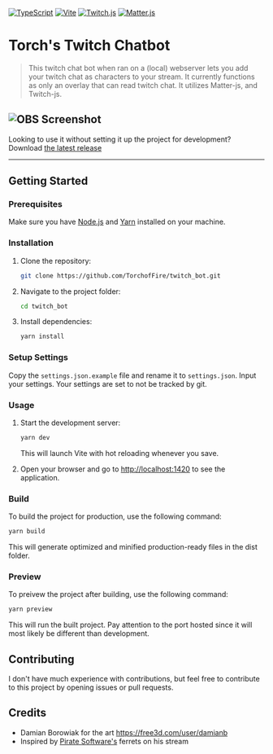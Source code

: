 [![TypeScript](https://img.shields.io/badge/TypeScript-5.2.2-blue?style=for-the-badge&logo=typescript&logoColor=white)](https://www.typescriptlang.org/)
[![Vite](https://img.shields.io/badge/Vite-4.4.4-yellow?style=for-the-badge&logo=vite&logoColor=white)](https://vitejs.dev/)
[![Twitch.js](https://img.shields.io/badge/Twitch.js-2.0.0--beta.45-purple?style=for-the-badge&logo=twitch&logoColor=white)](https://github.com/twitch-js/twitch-js)
[![Matter.js](https://img.shields.io/badge/Matter.js-0.19.0-green?style=for-the-badge&logoColor=white)](https://github.com/liabru/matter-js)

# Torch's Twitch Chatbot

> This twitch chat bot when ran on a (local) webserver lets you add your twitch chat as characters to your stream. It currently functions as only an overlay that can read twitch chat. It utilizes Matter-js, and Twitch-js.

![OBS Screenshot](https://cdn.discordapp.com/attachments/781570753073774642/1204597222700744744/image.png?ex=65d54f96&is=65c2da96&hm=d4307102ba4fbd27d12e6406f6f28e19f9395137c7588e2f31955dca57e53e94&)
---

Looking to use it without setting it up the project for development?
Download [the latest release](https://github.com/TorchofFire/twitch_bot/releases/latest)

---

## Getting Started

### Prerequisites

Make sure you have [Node.js](https://nodejs.org/) and [Yarn](https://yarnpkg.com/) installed on your machine.

### Installation

1. Clone the repository:

    ```bash
    git clone https://github.com/TorchofFire/twitch_bot.git
    ```

2. Navigate to the project folder:

    ```bash
    cd twitch_bot
    ```

3. Install dependencies:

    ```bash
    yarn install
    ```

### Setup Settings

Copy the `settings.json.example` file and rename it to `settings.json`. Input your settings. Your settings are set to not be tracked by git.

### Usage

1. Start the development server:

    ```bash
    yarn dev
    ```

   This will launch Vite with hot reloading whenever you save.

2. Open your browser and go to [http://localhost:1420](http://localhost:1420) to see the application.

### Build

To build the project for production, use the following command:

```bash
yarn build
```
This will generate optimized and minified production-ready files in the dist folder.

### Preview

To preivew the project after building, use the following command:

```bash
yarn preview
```
This will run the built project. Pay attention to the port hosted since it will most likely be different than development.

## Contributing
I don't have much experience with contributions, but feel free to contribute to this project by opening issues or pull requests.

## Credits
- Damian Borowiak for the art https://free3d.com/user/damianb
- Inspired by [Pirate Software's](https://www.twitch.tv/piratesoftware) ferrets on his stream
